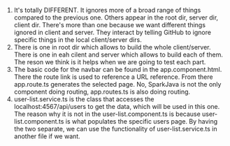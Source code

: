 1. It's totally DIFFERENT. It ignores more of a broad range of things compared to the previous one. Others appear in the root dir, server dir, client dir. There's more than one because we want different things ignored in client and server. They interact by telling GitHub to ignore specific things in the local client/server dirs.
2. There is one in root dir which allows to build the whole client/server. There is one in eah cilent and server which allows to build each of them. The reson we think is it helps when we are going to test each part.
3. The basic code for the navbar can be found in the app.component.html. There the route link is used to reference a URL reference. From there app.route.ts generates the selected page. No, SparkJava is not the only component doing routing, app.routes.ts is also doing routing.
4. user-list.service.ts is the class that accesses the localhost:4567/api/users to get the data, which will be used in this one. The reason why it is not in the user-list.component.ts is because user-list.component.ts is what populates the specific users page. By having the two separate, we can use the functionality of user-list.service.ts in another file if we want. 
